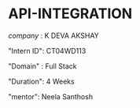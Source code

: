 # API-INTEGRATION

*company* : K DEVA AKSHAY

"Intern ID": CT04WD113

"Domain" : Full Stack

"Duration": 4 Weeks

"mentor": Neela Santhosh
